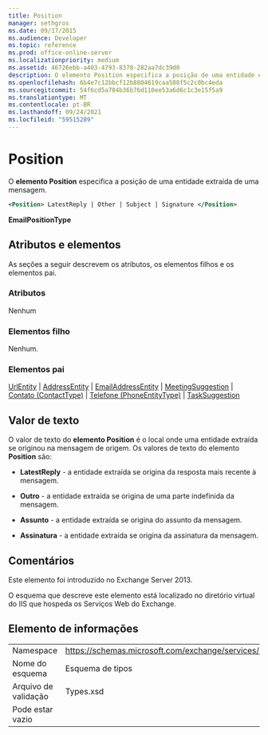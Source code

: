 ```yaml
---
title: Position
manager: sethgros
ms.date: 09/17/2015
ms.audience: Developer
ms.topic: reference
ms.prod: office-online-server
ms.localizationpriority: medium
ms.assetid: 46726ebb-a403-4793-8378-282aa7dc39d0
description: O elemento Position especifica a posição de uma entidade extraída de uma mensagem.
ms.openlocfilehash: 6b4e7c12bbcf12b8804619caa508f5c2c0bc4eda
ms.sourcegitcommit: 54f6cd5a704b36b76d110ee53a6d6c1c3e15f5a9
ms.translationtype: MT
ms.contentlocale: pt-BR
ms.lasthandoff: 09/24/2021
ms.locfileid: "59515289"
---
```

# <a name="position"></a>Position

O **elemento Position** especifica a posição de uma entidade extraída de uma mensagem. 
  
```XML
<Position> LatestReply | Other | Subject | Signature </Position>
```

 **EmailPositionType**
## <a name="attributes-and-elements"></a>Atributos e elementos

As seções a seguir descrevem os atributos, os elementos filhos e os elementos pai.
  
### <a name="attributes"></a>Atributos

Nenhum
  
### <a name="child-elements"></a>Elementos filho

Nenhum.
  
### <a name="parent-elements"></a>Elementos pai

[UrlEntity](urlentity.md)  |  [AddressEntity](addressentity.md)  |  [EmailAddressEntity](emailaddressentity.md)  |  [MeetingSuggestion](meetingsuggestion.md)  |  [Contato (ContactType)](contact-contacttype.md)  |  [Telefone (PhoneEntityType)](phone-phoneentitytype.md)  |  [TaskSuggestion](tasksuggestion.md)
  
## <a name="text-value"></a>Valor de texto

O valor de texto do **elemento Position** é o local onde uma entidade extraída se originou na mensagem de origem. Os valores de texto do elemento **Position** são: 
  
- **LatestReply** - a entidade extraída se origina da resposta mais recente à mensagem. 
    
- **Outro** - a entidade extraída se origina de uma parte indefinida da mensagem. 
    
- **Assunto** - a entidade extraída se origina do assunto da mensagem. 
    
- **Assinatura** - a entidade extraída se origina da assinatura da mensagem. 
    
## <a name="remarks"></a>Comentários

Este elemento foi introduzido no Exchange Server 2013.
  
O esquema que descreve este elemento está localizado no diretório virtual do IIS que hospeda os Serviços Web do Exchange.
  
## <a name="element-information"></a>Elemento de informações

|||
|:-----|:-----|
|Namespace  <br/> |https://schemas.microsoft.com/exchange/services/2006/types  <br/> |
|Nome do esquema  <br/> |Esquema de tipos  <br/> |
|Arquivo de validação  <br/> |Types.xsd  <br/> |
|Pode estar vazio  <br/> ||
   

